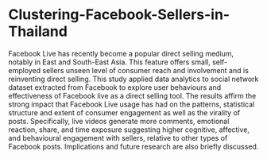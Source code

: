 # Clustering-Facebook-Sellers-in-Thailand
 Facebook Live has recently become a popular direct selling medium, notably in East and South-East Asia. This feature offers small, self-employed sellers unseen level of consumer reach and involvement and is reinventing direct selling. This study applied data analytics to social network dataset extracted from Facebook to explore user behaviours and effectiveness of Facebook live as a direct selling tool. The  results  affirm  the  strong  impact  that  Facebook  Live  usage  has  had  on  the  patterns,  statistical  structure and extent of consumer engagement as well as the virality of posts. Specifically, live videos generate more comments, emotional reaction, share, and time exposure suggesting higher cognitive, affective,  and  behavioural  engagement  with  sellers,  relative  to  other  types  of  Facebook  posts.  Implications and future research are also briefly discussed. 
